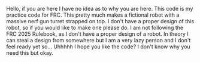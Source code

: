 Hello, if you are here I have no idea as to why you are here. 
This code is my practice code for FRC. This pretty much makes a fictional robot with a massive nerf gun turret strapped on top.
I don't have a proper design of this robot, so if you would like to make one please do.
I am not following the FRC 2025 Rulebook, as I don't have a proper design of a robot. 
In theory I can steal a design from somewhere but I am a very lazy person and I don't feel ready yet so...
Uhhhhh I hope you like the code? I don't know why you need this but okay.
